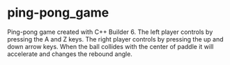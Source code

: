 # ping-pong_game
Ping-pong game created with C++ Builder 6. The left player controls by pressing the A and Z keys. The right player controls by pressing the up and down arrow keys. When the ball collides with the center of paddle it will accelerate and changes the rebound angle.
